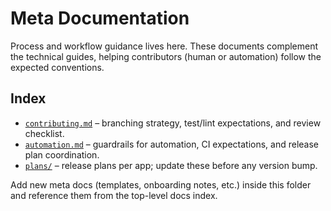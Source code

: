 # Meta Documentation

Process and workflow guidance lives here. These documents complement the
technical guides, helping contributors (human or automation) follow the
expected conventions.

## Index

- [`contributing.md`](contributing.md) – branching strategy, test/lint
  expectations, and review checklist.
- [`automation.md`](automation.md) – guardrails for automation, CI expectations,
  and release plan coordination.
- [`plans/`](plans/README.md) – release plans per app; update these before any
  version bump.

Add new meta docs (templates, onboarding notes, etc.) inside this folder and
reference them from the top-level docs index.
